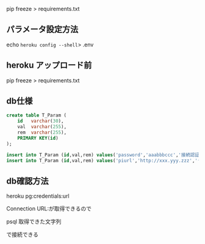 pip freeze > requirements.txt

## パラメータ設定方法

echo `heroku config --shell`> .env

## heroku アップロード前
pip freeze > requirements.txt


## db仕様

```sql
create table T_Param (
	id   varchar(30),
	val  varchar(255),
	rem  varchar(255),
	PRIMARY KEY(id)
);
```

```sql
insert into T_Param (id,val,rem) values('password','aaabbbccc','接続認証用のパスワード');
insert into T_Param (id,val,rem) values('piurl','http://xxx.yyy.zzz','ラズパイのIF用APIのURL');
```

## db確認方法
heroku pg:credentials:url

Connection URL:が取得できるので

psql 取得できた文字列

で接続できる
